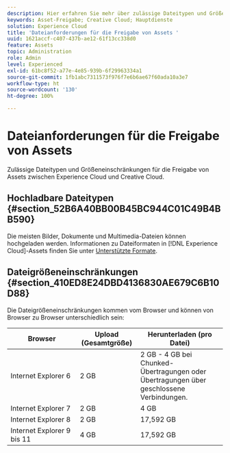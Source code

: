 ```yaml
---
description: Hier erfahren Sie mehr über zulässige Dateitypen und Größeneinschränkungen für die Freigabe von Assets zwischen Adobe Experience Cloud und Creative Cloud.
keywords: Asset-Freigabe; Creative Cloud; Hauptdienste
solution: Experience Cloud
title: 'Dateianforderungen für die Freigabe von Assets '
uuid: 1621accf-c407-437b-ae12-61f13cc338d0
feature: Assets
topic: Administration
role: Admin
level: Experienced
exl-id: 61bc8f52-a77e-4e85-939b-6f29963334a1
source-git-commit: 1fb1abc7311573f976f7e6b6ae67f60ada10a3e7
workflow-type: ht
source-wordcount: '130'
ht-degree: 100%

---
```


# Dateianforderungen für die Freigabe von Assets

Zulässige Dateitypen und Größeneinschränkungen für die Freigabe von Assets zwischen Experience Cloud und Creative Cloud.

## Hochladbare Dateitypen {#section_52B6A40BB00B45BC944C01C49B4BB590}

Die meisten Bilder, Dokumente und Multimedia-Dateien können hochgeladen werden. Informationen zu Dateiformaten in [!DNL Experience Cloud]-Assets finden Sie unter [Unterstützte Formate](https://helpx.adobe.com/de/experience-manager/brand-portal/using/brand-portal-supported-formats.html).

## Dateigrößeneinschränkungen {#section_410ED8E24DBD4136830AE679C6B10D88}

Die Dateigrößeneinschränkungen kommen vom Browser und können von Browser zu Browser unterschiedlich sein:

| Browser | Upload (Gesamtgröße) | Herunterladen (pro Datei) |
|--- |--- |--- |
| Internet Explorer 6 | 2 GB | 2 GB - 4 GB bei Chunked-Übertragungen oder Übertragungen über geschlossene Verbindungen. |
| Internet Explorer 7 | 2 GB | 4 GB |
| Internet Explorer 8 | 2 GB | 17,592 GB |
| Internet Explorer 9 bis 11 | 4 GB | 17,592 GB |
